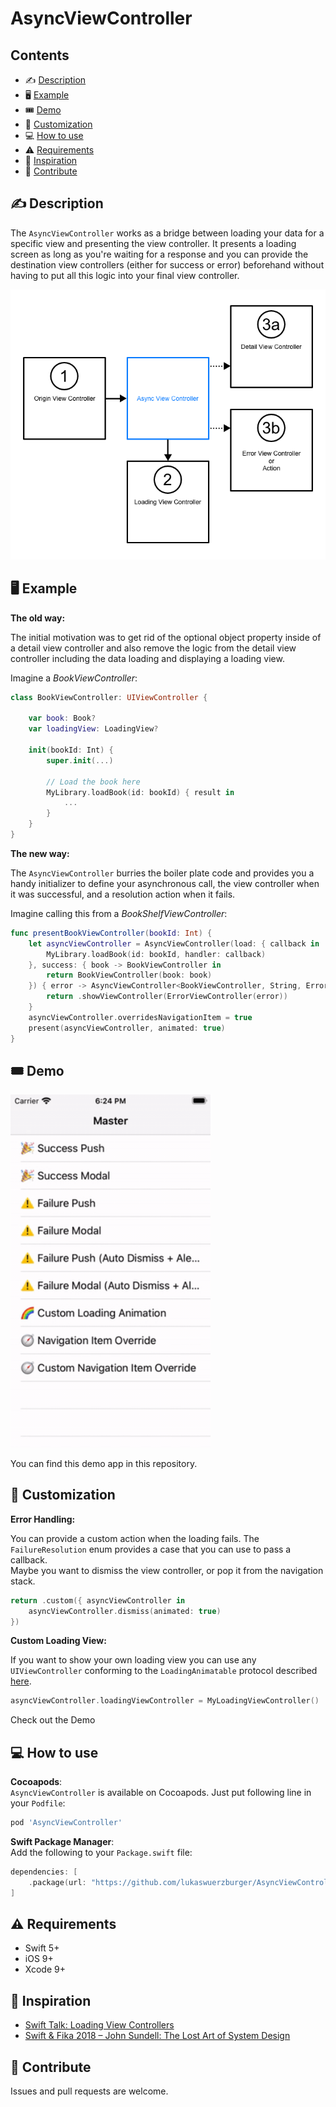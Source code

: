 # AsyncViewController

## Contents

- ✍️ [Description](#%EF%B8%8F-description)
- 🖥 [Example](#-example)
- 🎟 [Demo](#-demo)
- 🔨 [Customization](#-customization)
- 💻 [How to use](#-how-to-use)
- ⚠️ [Requirements](#%EF%B8%8F-requirements)
- 💆 [Inspiration](#-inspiration)
- 💪 [Contribute](#-contribute)

## ✍️ Description

The `AsyncViewController` works as a bridge between loading your data for a specific view and presenting the view controller. It presents a loading screen as long as you're waiting for a response and you can provide the destination view controllers (either for success or error) beforehand without having to put all this logic into your final view controller.

<img src="https://raw.githubusercontent.com/lukaswuerzburger/AsyncViewController/develop/readme-images/flow-diagram.png" alt="Flow Diagram" title="Flow Diagram"/>

## 🖥 Example

**The old way:**

The initial motivation was to get rid of the optional object property inside of a detail view controller and also remove the logic from the detail view controller including the data loading and displaying a loading view. 

Imagine a *BookViewController*:
```swift
class BookViewController: UIViewController {

    var book: Book?
    var loadingView: LoadingView?
    
    init(bookId: Int) {
        super.init(...)
        
        // Load the book here
        MyLibrary.loadBook(id: bookId) { result in
            ...
        }
    }
}
```

**The new way:**

The `AsyncViewController` burries the boiler plate code and provides you a handy initializer to define your asynchronous call, the view controller when it was successful, and a resolution action when it fails.

Imagine calling this from a *BookShelfViewController*:
```swift
func presentBookViewController(bookId: Int) {
    let asyncViewController = AsyncViewController(load: { callback in
        MyLibrary.loadBook(id: bookId, handler: callback)
    }, success: { book -> BookViewController in
        return BookViewController(book: book)
    }) { error -> AsyncViewController<BookViewController, String, Error>.FailureResolution in
        return .showViewController(ErrorViewController(error))
    }
    asyncViewController.overridesNavigationItem = true
    present(asyncViewController, animated: true)
}
```

## 🎟 Demo

<img src="https://raw.githubusercontent.com/lukaswuerzburger/AsyncViewController/develop/readme-images/async-view-controller-demo.gif" alt="Async View Controller Demo" title="Async View Controller Demo" width="320"/>

You can find this demo app in this repository.

## 🔨 Customization

**Error Handling:**

You can provide a custom action when the loading fails. The `FailureResolution` enum provides a case that you can use to pass a callback.  
Maybe you want to dismiss the view controller, or pop it from the navigation stack. 

```swift
return .custom({ asyncViewController in
    asyncViewController.dismiss(animated: true)
})
```

**Custom Loading View:**

If you want to show your own loading view you can use any `UIViewController` conforming to the `LoadingAnimatable` protocol described [here](AsyncViewController/Sources/LoadingAnimatable.swift).

```swift
asyncViewController.loadingViewController = MyLoadingViewController()
```

Check out the Demo 

## 💻 How to use

**Cocoapods**:  
`AsyncViewController` is available on Cocoapods. Just put following line in your `Podfile`:
```ruby
pod 'AsyncViewController'
```

**Swift Package Manager**:  
Add the following to your `Package.swift` file:
```swift
dependencies: [
    .package(url: "https://github.com/lukaswuerzburger/AsyncViewController.git", from: "1.0.1")
]
```

## ⚠️ Requirements

- Swift 5+
- iOS 9+
- Xcode 9+

## 💆 Inspiration

- [Swift Talk: Loading View Controllers](http://talk.objc.io/episodes/S01E3-loading-view-controllers)
- [Swift & Fika 2018 – John Sundell: The Lost Art of System Design](https://www.youtube.com/watch?v=ujOc3a7Hav0)

## 💪 Contribute

Issues and pull requests are welcome.
